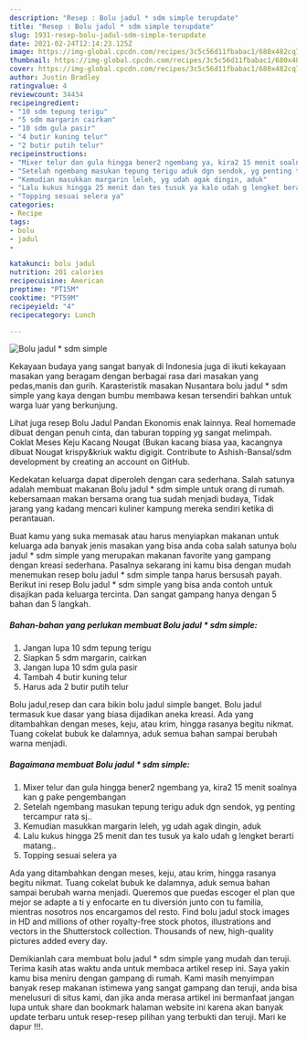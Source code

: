 ```yaml
---
description: "Resep : Bolu jadul * sdm simple terupdate"
title: "Resep : Bolu jadul * sdm simple terupdate"
slug: 1931-resep-bolu-jadul-sdm-simple-terupdate
date: 2021-02-24T12:14:23.125Z
image: https://img-global.cpcdn.com/recipes/3c5c56d11fbabac1/680x482cq70/bolu-jadul-sdm-simple-foto-resep-utama.jpg
thumbnail: https://img-global.cpcdn.com/recipes/3c5c56d11fbabac1/680x482cq70/bolu-jadul-sdm-simple-foto-resep-utama.jpg
cover: https://img-global.cpcdn.com/recipes/3c5c56d11fbabac1/680x482cq70/bolu-jadul-sdm-simple-foto-resep-utama.jpg
author: Justin Bradley
ratingvalue: 4
reviewcount: 34434
recipeingredient:
- "10 sdm tepung terigu"
- "5 sdm margarin cairkan"
- "10 sdm gula pasir"
- "4 butir kuning telur"
- "2 butir putih telur"
recipeinstructions:
- "Mixer telur dan gula hingga bener2 ngembang ya, kira2 15 menit soalnya kan g pake pengembangan"
- "Setelah ngembang masukan tepung terigu aduk dgn sendok, yg penting tercampur rata sj.."
- "Kemudian masukkan margarin leleh, yg udah agak dingin, aduk"
- "Lalu kukus hingga 25 menit dan tes tusuk ya kalo udah g lengket berarti matang.."
- "Topping sesuai selera ya"
categories:
- Recipe
tags:
- bolu
- jadul
- 

katakunci: bolu jadul  
nutrition: 201 calories
recipecuisine: American
preptime: "PT15M"
cooktime: "PT59M"
recipeyield: "4"
recipecategory: Lunch

---
```



![Bolu jadul * sdm simple](https://img-global.cpcdn.com/recipes/3c5c56d11fbabac1/680x482cq70/bolu-jadul-sdm-simple-foto-resep-utama.jpg)

Kekayaan budaya yang sangat banyak di Indonesia juga di ikuti kekayaan masakan yang beragam dengan berbagai rasa dari masakan yang pedas,manis dan gurih. Karasteristik masakan Nusantara bolu jadul * sdm simple yang kaya dengan bumbu membawa kesan tersendiri bahkan untuk warga luar yang berkunjung.


Lihat juga resep Bolu Jadul Pandan Ekonomis enak lainnya. Real homemade dibuat dengan penuh cinta, dan taburan topping yg sangat melimpah. Coklat Meses Keju Kacang Nougat (Bukan kacang biasa yaa, kacangnya dibuat Nougat krispy&amp;kriuk waktu digigit. Contribute to Ashish-Bansal/sdm development by creating an account on GitHub.

Kedekatan keluarga dapat diperoleh dengan cara sederhana. Salah satunya adalah membuat makanan Bolu jadul * sdm simple untuk orang di rumah. kebersamaan makan bersama orang tua sudah menjadi budaya, Tidak jarang yang kadang mencari kuliner kampung mereka sendiri ketika di perantauan.

Buat kamu yang suka memasak atau harus menyiapkan makanan untuk keluarga ada banyak jenis masakan yang bisa anda coba salah satunya bolu jadul * sdm simple yang merupakan makanan favorite yang gampang dengan kreasi sederhana. Pasalnya sekarang ini kamu bisa dengan mudah menemukan resep bolu jadul * sdm simple tanpa harus bersusah payah.
Berikut ini resep Bolu jadul * sdm simple yang bisa anda contoh untuk disajikan pada keluarga tercinta. Dan sangat gampang hanya dengan 5 bahan dan 5 langkah.


<!--inarticleads1-->

##### Bahan-bahan yang perlukan membuat Bolu jadul * sdm simple:

1. Jangan lupa 10 sdm tepung terigu
1. Siapkan 5 sdm margarin, cairkan
1. Jangan lupa 10 sdm gula pasir
1. Tambah 4 butir kuning telur
1. Harus ada 2 butir putih telur


Bolu jadul,resep dan cara bikin bolu jadul simple banget. Bolu jadul termasuk kue dasar yang biasa dijadikan aneka kreasi. Ada yang ditambahkan dengan meses, keju, atau krim, hingga rasanya begitu nikmat. Tuang cokelat bubuk ke dalamnya, aduk semua bahan sampai berubah warna menjadi. 

<!--inarticleads2-->

##### Bagaimana membuat  Bolu jadul * sdm simple:

1. Mixer telur dan gula hingga bener2 ngembang ya, kira2 15 menit soalnya kan g pake pengembangan
1. Setelah ngembang masukan tepung terigu aduk dgn sendok, yg penting tercampur rata sj..
1. Kemudian masukkan margarin leleh, yg udah agak dingin, aduk
1. Lalu kukus hingga 25 menit dan tes tusuk ya kalo udah g lengket berarti matang..
1. Topping sesuai selera ya


Ada yang ditambahkan dengan meses, keju, atau krim, hingga rasanya begitu nikmat. Tuang cokelat bubuk ke dalamnya, aduk semua bahan sampai berubah warna menjadi. Queremos que puedas escoger el plan que mejor se adapte a ti y enfocarte en tu diversión junto con tu familia, mientras nosotros nos encargamos del resto. Find bolu jadul stock images in HD and millions of other royalty-free stock photos, illustrations and vectors in the Shutterstock collection. Thousands of new, high-quality pictures added every day. 

Demikianlah cara membuat bolu jadul * sdm simple yang mudah dan teruji. Terima kasih atas waktu anda untuk membaca artikel resep ini. Saya yakin kamu bisa meniru dengan gampang di rumah. Kami masih menyimpan banyak resep makanan istimewa yang sangat gampang dan teruji, anda bisa menelusuri di situs kami, dan jika anda merasa artikel ini bermanfaat jangan lupa untuk share dan bookmark halaman website ini karena akan banyak update terbaru untuk resep-resep pilihan yang terbukti dan teruji. Mari ke dapur !!!. 
